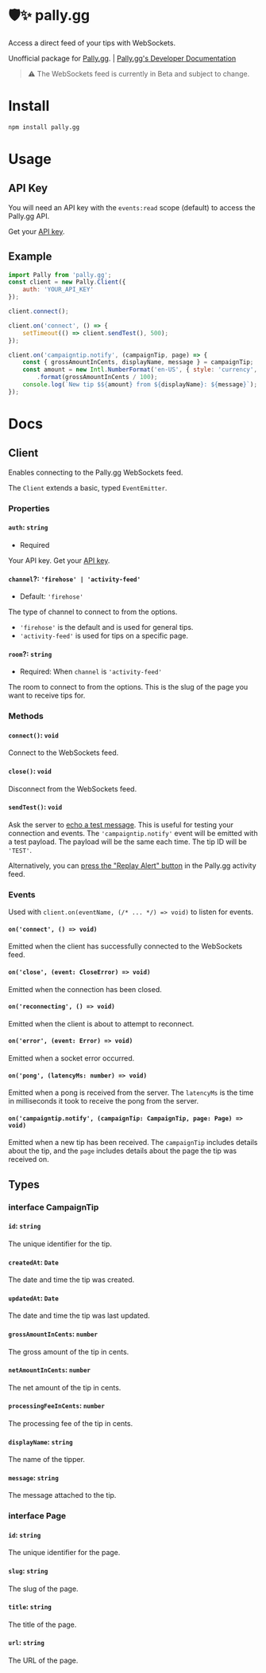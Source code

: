 # :shield::sparkles: pally.gg

Access a direct feed of your tips with WebSockets.

Unofficial package for [Pally.gg](pally-gg). | [Pally.gg's Developer Documentation](dev-docs)

> :warning: The WebSockets feed is currently in Beta and subject to change.

# Install
```sh
npm install pally.gg
```

# Usage

## API Key

You will need an API key with the `events:read` scope (default) to access the Pally.gg API.

Get your [API key][api-key].

## Example

```js
import Pally from 'pally.gg';
const client = new Pally.Client({
	auth: 'YOUR_API_KEY'
});

client.connect();

client.on('connect', () => {
	setTimeout(() => client.sendTest(), 500);
});

client.on('campaigntip.notify', (campaignTip, page) => {
	const { grossAmountInCents, displayName, message } = campaignTip;
	const amount = new Intl.NumberFormat('en-US', { style: 'currency', currency: 'USD' })
		.format(grossAmountInCents / 100);
	console.log(`New tip $${amount} from ${displayName}: ${message}`);
});
```

# Docs

## Client

Enables connecting to the Pally.gg WebSockets feed.

The `Client` extends a basic, typed `EventEmitter`.

### Properties

#### `auth`: `string`
- Required

Your API key. Get your [API key][api-key].

#### `channel`?: `'firehose' | 'activity-feed'`
- Default: `'firehose'`

The type of channel to connect to from the options.
- `'firehose'` is the default and is used for general tips.
- `'activity-feed'` is used for tips on a specific page.

#### `room`?: `string`
- Required: When `channel` is `'activity-feed'`

The room to connect to from the options. This is the slug of the page you want to receive tips for.

### Methods

#### `connect()`: `void`

Connect to the WebSockets feed.

#### `close()`: `void`

Disconnect from the WebSockets feed.

#### `sendTest()`: `void`

Ask the server to [echo a test message][ws-testing]. This is useful for testing your connection and events. The
`'campaigntip.notify'` event will be emitted with a test payload. The payload will be the same each time. The tip ID
will be `'TEST'`.

Alternatively, you can [press the "Replay Alert" button][replay-alert] in the Pally.gg activity feed.

### Events

Used with `client.on(eventName, (/* ... */) => void)` to listen for events.

#### `on('connect', () => void)`

Emitted when the client has successfully connected to the WebSockets feed.

#### `on('close', (event: CloseError) => void)`

Emitted when the connection has been closed.

#### `on('reconnecting', () => void)`

Emitted when the client is about to attempt to reconnect.

#### `on('error', (event: Error) => void)`

Emitted when a socket error occurred.

#### `on('pong', (latencyMs: number) => void)`

Emitted when a pong is received from the server. The `latencyMs` is the time in milliseconds it took to receive the pong
from the server.

#### `on('campaigntip.notify', (campaignTip: CampaignTip, page: Page) => void)`

Emitted when a new tip has been received. The `campaignTip` includes details about the tip, and the `page` includes
details about the page the tip was received on.

## Types

### interface CampaignTip

#### `id`: `string`

The unique identifier for the tip.

#### `createdAt`: `Date`

The date and time the tip was created.

#### `updatedAt`: `Date`

The date and time the tip was last updated.

#### `grossAmountInCents`: `number`

The gross amount of the tip in cents.

#### `netAmountInCents`: `number`

The net amount of the tip in cents.

#### `processingFeeInCents`: `number`

The processing fee of the tip in cents.

#### `displayName`: `string`

The name of the tipper.

#### `message`: `string`

The message attached to the tip.

### interface Page

#### `id`: `string`

The unique identifier for the page.

#### `slug`: `string`

The slug of the page.

#### `title`: `string`

The title of the page.

#### `url`: `string`

The URL of the page.

[pally-gg]: https://pally.gg
[dev-docs]: https://docs.pally.gg/developers/websockets
[api-key]: https://pally.gg/dashboard/settings/api-keys
[ws-testing]: https://docs.pally.gg/developers/websockets#testing
[replay-alert]: https://docs.pally.gg/features/activity-feed#replay-tip-alerts